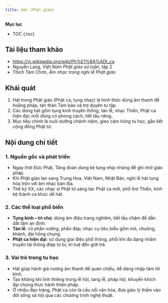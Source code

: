```yaml
---
title: Hát (Phật giáo)
---
```


**Mục lục**

- TOC
{:toc}

## Tài liệu tham khảo

- <https://vi.wikipedia.org/wiki/Ph%E1%BA%ADt_ca>
- Nguyễn Lang, *Việt Nam Phật giáo sử luận*, tập 2
- Thích Tâm Chơn, *Âm nhạc trong nghi lễ Phật giáo*

## Khái quát

1. Hát trong Phật giáo (Phật ca, tụng nhạc) là hình thức dùng âm thanh để hoằng pháp, tán thán Tam bảo và trợ duyên tu tập.
2. Các dòng hát gồm tụng kinh truyền thống, tán lễ, nhạc Thiền, Phật ca hiện đại; mỗi dòng có phong cách, tiết tấu riêng.
3. Mục tiêu chính là nuôi dưỡng chánh niệm, gieo cảm hứng tu học, gắn kết cộng đồng Phật tử.

## Nội dung chi tiết

### 1. Nguồn gốc và phát triển
- Ngay thời Đức Phật, Tăng đoàn dùng kệ tụng nhịp nhàng để ghi nhớ giáo pháp.
- Khi Phật giáo lan sang Trung Hoa, Việt Nam, Nhật Bản, nghi lễ hát tụng hòa trộn với âm nhạc bản địa.
- Thế kỷ XX, các nhạc sĩ Phật tử sáng tác Phật ca mới, phổ thơ Thiền, kinh kệ thành ca khúc dễ hát.

### 2. Các thể loại phổ biến
- **Tụng kinh – trì chú**: dùng âm điệu trang nghiêm, tiết tấu chậm để dẫn dắt tâm an định.
- **Tán lễ**: có phần xướng, phần đáp; nhạc cụ tiêu biểu gồm mõ, chuông, khánh, đại hồng chung.
- **Phật ca hiện đại**: sử dụng giai điệu phổ thông, phối khí đa dạng nhằm truyền tải thông điệp từ bi, trí tuệ đến giới trẻ.

### 3. Vai trò trong tu học
- Hát giúp hành giả nương âm thanh để quán chiếu, dễ dàng nhập tâm lời kinh.
- Tạo không khí linh thiêng trong lễ hội, tang lễ, pháp hội, khuyến khích đại chúng thực hành thiện pháp.
- Ở nhiều đạo tràng, Phật ca còn là cầu nối văn hóa, đưa giáo lý thấm vào đời sống xã hội qua các chương trình nghệ thuật.

